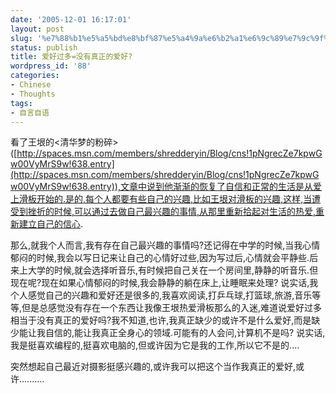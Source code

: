 ```yaml
---
date: '2005-12-01 16:17:01'
layout: post
slug: '%e7%88%b1%e5%a5%bd%e8%bf%87%e5%a4%9a%e6%b2%a1%e6%9c%89%e7%9c%9f%e6%ad%a3%e7%9a%84%e7%88%b1%e5%a5%bd'
status: publish
title: 爱好过多=没有真正的爱好?
wordpress_id: '88'
categories:
- Chinese
- Thoughts
tags:
- 自言自语
---
```





看了王垠的<清华梦的粉碎>([http://spaces.msn.com/members/shredderyin/Blog/cns!1pNgrecZe7kpwGw00VyMrS9w!638.entry](http://spaces.msn.com/members/shredderyin/Blog/cns!1pNgrecZe7kpwGw00VyMrS9w!638.entry)),文章中说到他渐渐的恢复了自信和正常的生活是从爱上滑板开始的.是的,每个人都要有些自己的兴趣,比如王垠对滑板的兴趣,这样,当遭受到挫折的时候,可以通过去做自己最兴趣的事情,从那里重新拾起对生活的热爱,重新建立自己的信心.




那么,就我个人而言,我有存在自己最兴趣的事情吗?还记得在中学的时候,当我心情郁闷的时候,我会以写日记来让自己的心情好过些,因为写过后,心情就会平静些.后来上大学的时候,就会选择听音乐,有时候把自己关在一个房间里,静静的听音乐.但现在呢?现在如果心情郁闷的时候,我会静静的躺在床上,让睡眠来处理? 说实话,我个人感觉自己的兴趣和爱好还是很多的,我喜欢阅读,打乒乓球,打篮球,旅游,音乐等等,但是总感觉没有存在一个东西让我像王垠热爱滑板那么的入迷,难道说爱好过多相当于没有真正的爱好吗?我不知道,也许,我真正缺少的或许不是什么爱好,而是缺少能让我自信的,能让我真正全身心的领域.可能有的人会问,计算机不是吗? 说实话,我是挺喜欢编程的,挺喜欢电脑的,但或许因为它是我的工作,所以它不是的....




突然想起自己最近对摄影挺感兴趣的,或许我可以把这个当作我真正的爱好,或许..........



